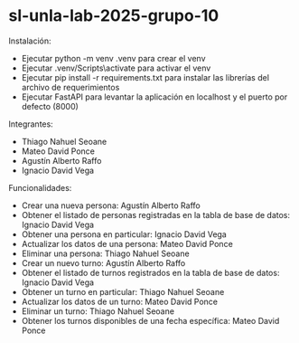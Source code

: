 # sl-unla-lab-2025-grupo-10

Instalación:
- Ejecutar python -m venv .venv para crear el venv
- Ejecutar .venv/Scripts\activate para activar el venv
- Ejecutar pip install -r requirements.txt para instalar las librerías del archivo de requerimientos
- Ejecutar FastAPI para levantar la aplicación en localhost y el puerto por defecto (8000)

Integrantes:
- Thiago Nahuel Seoane
- Mateo David Ponce
- Agustín Alberto Raffo
- Ignacio David Vega

Funcionalidades:
- Crear una nueva persona: Agustín Alberto Raffo
- Obtener el listado de personas registradas en la tabla de base de datos: Ignacio David Vega
- Obtener una persona en particular: Ignacio David Vega
- Actualizar los datos de una persona: Mateo David Ponce
- Eliminar una persona: Thiago Nahuel Seoane
- Crear un nuevo turno: Agustín Alberto Raffo
- Obtener el listado de turnos registrados en la tabla de base de datos: Ignacio David Vega
- Obtener un turno en particular: Thiago Nahuel Seoane
- Actualizar los datos de un turno: Mateo David Ponce
- Eliminar un turno: Thiago Nahuel Seoane
- Obtener los turnos disponibles de una fecha específica: Mateo David Ponce

